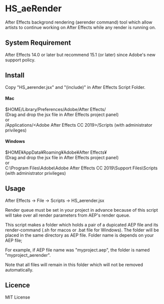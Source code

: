 # HS_aeRender

After Effects backgrond rendering (aerender command) tool which allow artists to continue working on After Effects while any render is running on.


## System Requirement
After Effects 14.0 or later but recommend 15.1 (or later) since Adobe's new support policy.  
## Install
Copy "HS_aerender.jsx" and "(include)" in After Effects Script Folder.
  
#### Mac
$HOME/Library/Preferences/Adobe/After Effects/<version>  
(Drag and drop the jsx file in After Effects project panel)  
  or  
/Applications/<Adobe After Effects CC 2019>/Scripts (with administrator privileges)  
  
#### Windows
$HOME¥AppData¥Roaming¥Adobe¥After Effects¥<version>  
(Drag and drop the jsx file in After Effects project panel)  
  or  
C:\Program Files\Adobe\Adobe After Effects CC 2019\Support Files\Scripts (with administrator privileges)  
  
## Usage
After Effects -> File -> Scripts -> HS_aerender.jsx

Render queue must be set in your project in advance because of this script will take over all render parameters from AEP's render queue.  

This script makes a folder which holds a pair of a dupicated AEP file and its render-command (.sh for macos or .bat file for Windows). The folder will be placed in the same directory as AEP file. Folder name is depends on your AEP file; 

For example, if AEP file name was "myproject.aep", the folder is named "myproject_aerender".  

Note that all files will remain in this folder which will not be removed automatically.  

## Licence
MIT License
